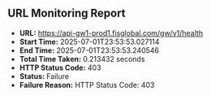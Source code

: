 ## URL Monitoring Report

- **URL:** https://api-gw1-prod1.fisglobal.com/gw/v1/health
- **Start Time:** 2025-07-01T23:53:53.027114
- **End Time:** 2025-07-01T23:53:53.240546
- **Total Time Taken:** 0.213432 seconds
- **HTTP Status Code:** 403
- **Status:** Failure
- **Failure Reason:** HTTP Status Code: 403
